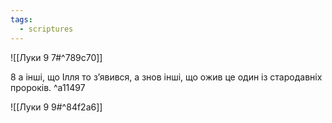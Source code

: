 ```yaml
---
tags:
  - scriptures
---
```


![[Луки 9 7#^789c70]]

8 а інші, що Ілля то з’явився, а знов інші, що ожив це один із стародавніх пророків. ^a11497

![[Луки 9 9#^84f2a6]]